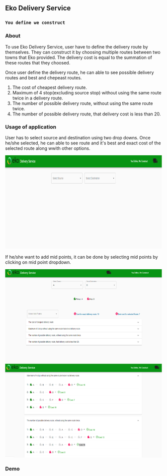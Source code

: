 ## Eko Delivery Service
### `You define we construct`

### About
To use Eko Delivery Service, user have to define the delivery route by themselves.
They can construct it by choosing multiple routes between two towns that Eko provided.
The delivery cost is equal to the summation of these routes that they choosed.

Once user define the delivery route, he can able to see possible delivery routes and best and chepeast routes.

1) The cost of cheapest delivery route.
2) Maximum of 4 stop(excluding source stop) without using the same route twice in a delivery route.
3) The number of possible delivery route, without using the same route twice.
4) The number of possible delivery route, that delivery cost is less than 20.

### Usage of application
User has to select source and destination using two drop downs. Once he/she selected, he can able to see route and it's best and exact cost of the selected route along wwith other options.

<div align="center">
    <img src="/screenshots/labdingPage.PNG" height="300px"</img> 
</div>

If he/she want to add mid points, it can be done by selecting mid points by clicking on mid point dropdown.

<div align="center">
    <img src="/screenshots/routesPage.PNG" height="300px"</img> 
</div>

<div align="center">
    <img src="/screenshots/routes2.PNG" height="300px"</img> 
</div>

### Demo
